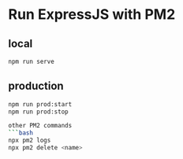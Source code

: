 # Run ExpressJS with PM2
## local 
```bash
npm run serve
```

## production
```bash
npm run prod:start
npm run prod:stop

other PM2 commands
```bash
npx pm2 logs
npx pm2 delete <name>
```

